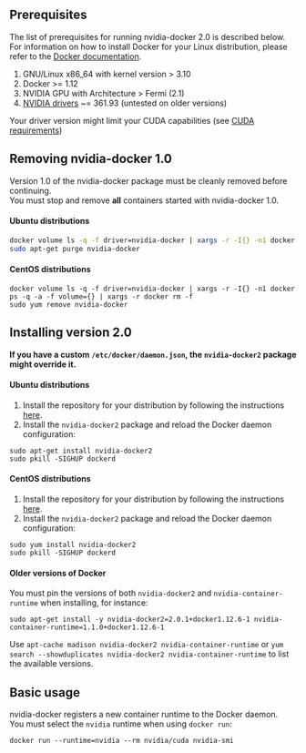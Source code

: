 ## Prerequisites

The list of prerequisites for running nvidia-docker 2.0 is described below.  
For information on how to install Docker for your Linux distribution, please refer to the [Docker documentation](https://docs.docker.com/engine/installation).

1. GNU/Linux x86_64 with kernel version > 3.10
1. Docker >= 1.12
1. NVIDIA GPU with Architecture > Fermi (2.1)
1. [NVIDIA drivers](http://www.nvidia.com/object/unix.html) ~= 361.93 (untested on older versions)

Your driver version might limit your CUDA capabilities (see [CUDA requirements](CUDA#requirements))

## Removing nvidia-docker 1.0

Version 1.0 of the nvidia-docker package must be cleanly removed before continuing.  
You must stop and remove **all** containers started with nvidia-docker 1.0.

#### Ubuntu distributions
```sh
docker volume ls -q -f driver=nvidia-docker | xargs -r -I{} -n1 docker ps -q -a -f volume={} | xargs -r docker rm -f
sudo apt-get purge nvidia-docker
```

#### CentOS distributions

```
docker volume ls -q -f driver=nvidia-docker | xargs -r -I{} -n1 docker ps -q -a -f volume={} | xargs -r docker rm -f
sudo yum remove nvidia-docker
```

## Installing version 2.0

**If you have a custom `/etc/docker/daemon.json`, the `nvidia-docker2` package might override it.**  

#### Ubuntu distributions

1. Install the repository for your distribution by following the instructions [here](http://nvidia.github.io/nvidia-docker/).
2. Install the `nvidia-docker2` package and reload the Docker daemon configuration:
```
sudo apt-get install nvidia-docker2
sudo pkill -SIGHUP dockerd
```

#### CentOS distributions
1. Install the repository for your distribution by following the instructions [here](http://nvidia.github.io/nvidia-docker/).
2. Install the `nvidia-docker2` package and reload the Docker daemon configuration:
```
sudo yum install nvidia-docker2
sudo pkill -SIGHUP dockerd
```

#### Older versions of Docker
You must pin the versions of both `nvidia-docker2` and `nvidia-container-runtime` when installing, for instance:
```
sudo apt-get install -y nvidia-docker2=2.0.1+docker1.12.6-1 nvidia-container-runtime=1.1.0+docker1.12.6-1
```
Use `apt-cache madison nvidia-docker2 nvidia-container-runtime` or `yum search --showduplicates nvidia-docker2 nvidia-container-runtime` to list the available versions.

## Basic usage
nvidia-docker registers a new container runtime to the Docker daemon.  
You must select the `nvidia` runtime when using `docker run`:
```
docker run --runtime=nvidia --rm nvidia/cuda nvidia-smi
```
